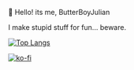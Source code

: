👋 Hello! its me, ButterBoyJulian

I make stupid stuff for fun... beware.

[![Top Langs](https://github-readme-stats.vercel.app/api/top-langs/?username=ButterDebugger&layout=compact&theme=dark)](https://github.com/ButterDebugger)

[![ko-fi](https://ko-fi.com/img/githubbutton_sm.svg)](https://ko-fi.com/M4M5DBPS1)
